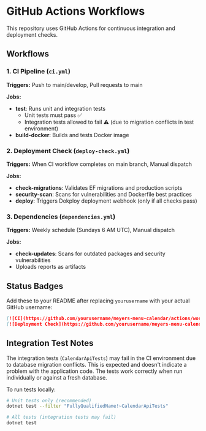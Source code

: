 # GitHub Actions Workflows

This repository uses GitHub Actions for continuous integration and deployment checks.

## Workflows

### 1. CI Pipeline (`ci.yml`)
**Triggers:** Push to main/develop, Pull requests to main

**Jobs:**
- **test**: Runs unit and integration tests
  - Unit tests must pass ✅
  - Integration tests allowed to fail ⚠️ (due to migration conflicts in test environment)
- **build-docker**: Builds and tests Docker image

### 2. Deployment Check (`deploy-check.yml`)
**Triggers:** When CI workflow completes on main branch, Manual dispatch

**Jobs:**
- **check-migrations**: Validates EF migrations and production scripts
- **security-scan**: Scans for vulnerabilities and Dockerfile best practices
- **deploy**: Triggers Dokploy deployment webhook (only if all checks pass)

### 3. Dependencies (`dependencies.yml`)
**Triggers:** Weekly schedule (Sundays 6 AM UTC), Manual dispatch

**Jobs:**
- **check-updates**: Scans for outdated packages and security vulnerabilities
- Uploads reports as artifacts

## Status Badges

Add these to your README after replacing `yourusername` with your actual GitHub username:

```markdown
[![CI](https://github.com/yourusername/meyers-menu-calendar/actions/workflows/ci.yml/badge.svg)](https://github.com/yourusername/meyers-menu-calendar/actions/workflows/ci.yml)
[![Deployment Check](https://github.com/yourusername/meyers-menu-calendar/actions/workflows/deploy-check.yml/badge.svg)](https://github.com/yourusername/meyers-menu-calendar/actions/workflows/deploy-check.yml)
```

## Integration Test Notes

The integration tests (`CalendarApiTests`) may fail in the CI environment due to database migration conflicts. This is expected and doesn't indicate a problem with the application code. The tests work correctly when run individually or against a fresh database.

To run tests locally:
```bash
# Unit tests only (recommended)
dotnet test --filter "FullyQualifiedName!~CalendarApiTests"

# All tests (integration tests may fail)
dotnet test
```